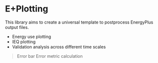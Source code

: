 # E+Plotting
This library aims to create a universal template to postprocess EnergyPlus output files.
* Energy use plotting
* IEQ plotting
* Validation analysis across different time scales
> Error bar
> Error metric calculation
